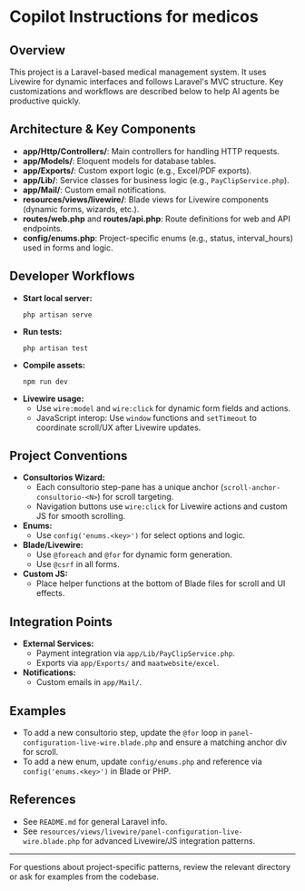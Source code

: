 # Copilot Instructions for medicos

## Overview
This project is a Laravel-based medical management system. It uses Livewire for dynamic interfaces and follows Laravel's MVC structure. Key customizations and workflows are described below to help AI agents be productive quickly.

## Architecture & Key Components
- **app/Http/Controllers/**: Main controllers for handling HTTP requests.
- **app/Models/**: Eloquent models for database tables.
- **app/Exports/**: Custom export logic (e.g., Excel/PDF exports).
- **app/Lib/**: Service classes for business logic (e.g., `PayClipService.php`).
- **app/Mail/**: Custom email notifications.
- **resources/views/livewire/**: Blade views for Livewire components (dynamic forms, wizards, etc.).
- **routes/web.php** and **routes/api.php**: Route definitions for web and API endpoints.
- **config/enums.php**: Project-specific enums (e.g., status, interval_hours) used in forms and logic.

## Developer Workflows
- **Start local server:**
  ```
  php artisan serve
  ```
- **Run tests:**
  ```
  php artisan test
  ```
- **Compile assets:**
  ```
  npm run dev
  ```
- **Livewire usage:**
  - Use `wire:model` and `wire:click` for dynamic form fields and actions.
  - JavaScript interop: Use `window` functions and `setTimeout` to coordinate scroll/UX after Livewire updates.

## Project Conventions
- **Consultorios Wizard:**
  - Each consultorio step-pane has a unique anchor (`scroll-anchor-consultorio-<N>`) for scroll targeting.
  - Navigation buttons use `wire:click` for Livewire actions and custom JS for smooth scrolling.
- **Enums:**
  - Use `config('enums.<key>')` for select options and logic.
- **Blade/Livewire:**
  - Use `@foreach` and `@for` for dynamic form generation.
  - Use `@csrf` in all forms.
- **Custom JS:**
  - Place helper functions at the bottom of Blade files for scroll and UI effects.

## Integration Points
- **External Services:**
  - Payment integration via `app/Lib/PayClipService.php`.
  - Exports via `app/Exports/` and `maatwebsite/excel`.
- **Notifications:**
  - Custom emails in `app/Mail/`.

## Examples
- To add a new consultorio step, update the `@for` loop in `panel-configuration-live-wire.blade.php` and ensure a matching anchor div for scroll.
- To add a new enum, update `config/enums.php` and reference via `config('enums.<key>')` in Blade or PHP.

## References
- See `README.md` for general Laravel info.
- See `resources/views/livewire/panel-configuration-live-wire.blade.php` for advanced Livewire/JS integration patterns.

---
For questions about project-specific patterns, review the relevant directory or ask for examples from the codebase.
